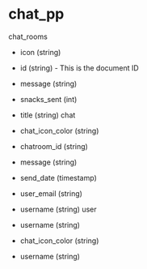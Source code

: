 # chat_pp

chat_rooms

- icon (string)
- id (string) - This is the document ID
- message (string)
- snacks_sent (int)
- title (string)
chat

- chat_icon_color (string)
- chatroom_id (string)
- message (string)
- send_date (timestamp)
- user_email (string)
- username (string)
user

- username (string)
- chat_icon_color (string)
- username (string)
